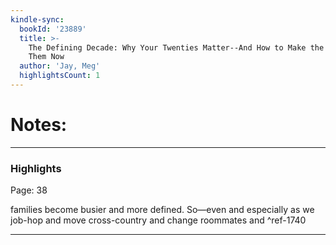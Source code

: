 ```yaml
---
kindle-sync:
  bookId: '23889'
  title: >-
    The Defining Decade: Why Your Twenties Matter--And How to Make the Most of
    Them Now
  author: 'Jay, Meg'
  highlightsCount: 1
---
```

# Notes:

---

### Highlights
Page: 38

families become busier and more defined. So—even and especially as we job-hop and move cross-country and change roommates and ^ref-1740

---
